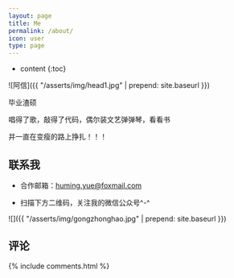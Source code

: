```yaml
---
layout: page
title: Me
permalink: /about/
icon: user
type: page
---
```


* content
{:toc}


![阿信]({{ "/asserts/img/head1.jpg" | prepend: site.baseurl }})

毕业渣硕

唱得了歌，敲得了代码，偶尔装文艺弹弹琴，看看书

并一直在变瘦的路上挣扎！！！

## 联系我

* 合作邮箱：huming.yue@foxmail.com

* 扫描下方二维码，关注我的微信公众号^-^

![]({{ "/asserts/img/gongzhonghao.jpg" | prepend: site.baseurl }})

## 评论
{% include comments.html %}
